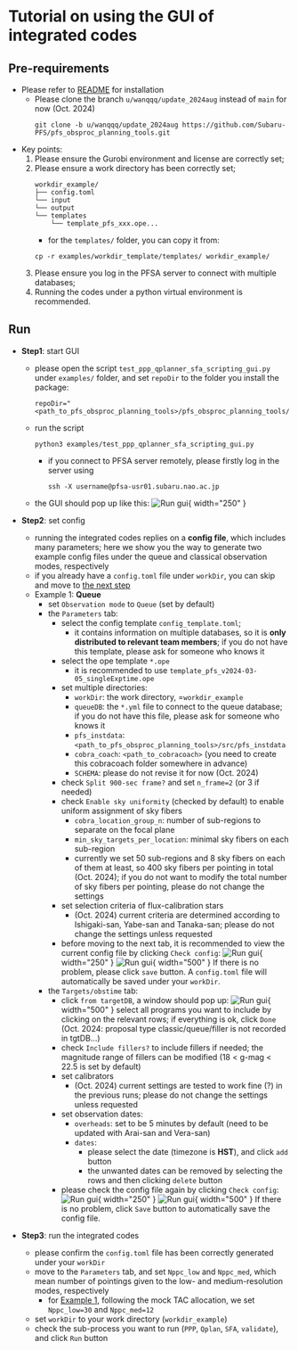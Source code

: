 # Tutorial on using the GUI of integrated codes

## Pre-requirements

- Please refer to [README](../README.md) for installation 
    - Please clone the branch `u/wanqqq/update_2024aug` instead of `main` for now (Oct. 2024)
        ```shell
        git clone -b u/wanqqq/update_2024aug https://github.com/Subaru-PFS/pfs_obsproc_planning_tools.git
        ```
- Key points:
    1. Please ensure the Gurobi environment and license are correctly set;
    2. Please ensure a work directory has been correctly set;
        ```shell
        workdir_example/
        ├── config.toml
        └── input
        └── output
        └── templates
            └── template_pfs_xxx.ope...
        ```
        - for the `templates/` folder, you can copy it from:
        ```shell
        cp -r examples/workdir_template/templates/ workdir_example/
        ```
    3. Please ensure you log in the PFSA server to connect with multiple databases;
    4. Running the codes under a python virtual environment is recommended.

## Run

- <a id="step1">**Step1**: start GUI</a>
    - please open the script `test_ppp_qplanner_sfa_scripting_gui.py` under `examples/` folder, and set `repoDir` to the folder you install the package:
        ```shell
        repoDir="<path_to_pfs_obsproc_planning_tools>/pfs_obsproc_planning_tools/src/pfs_obsproc_planning"
        ```
    - run the script
        ```shell
        python3 examples/test_ppp_qplanner_sfa_scripting_gui.py 
        ```
        - if you connect to PFSA server remotely, please firstly log in the server using
            ```shell
            ssh -X username@pfsa-usr01.subaru.nao.ac.jp
            ```
    - the GUI should pop up like this:
        ![Run gui](tutorial_fig/gui_window.png){ width="250" }

- <a id="step2">**Step2**: set config</a>
    - running the integrated codes replies on a **config file**, which includes many parameters; here we show you the way to generate two example config files under the queue and classical observation modes, respectively
    - if you already have a `config.toml` file under `workDir`, you can skip and move to [the next step](#step3)
    - <a id="example1">Example 1</a>: **Queue**
        - set `Observation mode` to `Queue` (set by default)
        - the `Parameters` tab:
            - select the config template `config_template.toml`; 
                - it contains information on multiple databases, so it is **only distributed to relevant team members**; if you do not have this template, please ask for someone who knows it
            - select the ope template `*.ope`
                - it is recommended to use `template_pfs_v2024-03-05_singleExptime.ope`
            - set multiple directories:
                - `workDir`: the work directory, =`workdir_example`
                - `queueDB`: the `*.yml` file to connect to the queue database; if you do not have this file, please ask for someone who knows it
                - `pfs_instdata`: `<path_to_pfs_obsproc_planning_tools>/src/pfs_instdata`
                - `cobra_coach`: `<path_to_cobracoach>` (you need to create this cobracoach folder somewhere in advance)
                - `SCHEMA`: please do not revise it for now (Oct. 2024)
            - check `Split 900-sec frame?` and set `n_frame=2` (or 3 if needed)
            - check `Enable sky uniformity` (checked by default) to enable uniform assignment of sky fibers
                - `cobra_location_group_n`: number of sub-regions to separate on the focal plane
                - `min_sky_targets_per_location`: minimal sky fibers on each sub-region
                - currently we set 50 sub-regions and 8 sky fibers on each of them at least, so 400 sky fibers per pointing in total (Oct. 2024); if you do not want to modify the total number of sky fibers per pointing, please do not change the settings
            - set selection criteria of flux-calibration stars 
                - (Oct. 2024) current criteria are determined according to Ishigaki-san, Yabe-san and Tanaka-san; please do not change the settings unless requested
            - before moving to the next tab, it is recommended to view the current config file by clicking `Check config`:
                ![Run gui](tutorial_fig/gui_tab1.png){ width="250" }
                ![Run gui](tutorial_fig/gui_config_tab1.png){ width="500" }
                If there is no problem, please click `save` button. A `config.toml` file will automatically be saved under your `workDir`.
        - the `Targets/obstime` tab:
            - click `from targetDB`, a window should pop up:
                ![Run gui](tutorial_fig/gui_psl.png){ width="500" }
                select all programs you want to include by clicking on the relevant rows; if everything is ok, click `Done` 
                (Oct. 2024: proposal type classic/queue/filler is not recorded in tgtDB...) 
            - check `Include fillers?` to include fillers if needed; the magnitude range of fillers can be modified (18 < g-mag < 22.5 is set by default)
            - set calibrators
                - (Oct. 2024) current settings are tested to work fine (?) in the previous runs; please do not change the settings unless requested
            - set observation dates:
                - `overheads`: set to be 5 minutes by default (need to be updated with Arai-san and Vera-san)
                - `dates`: 
                    - please select the date (timezone is **HST**), and click `add` button
                    - the unwanted dates can be removed by selecting the rows and then clicking `delete` button
            - please check the config file again by clicking `Check config`:
                ![Run gui](tutorial_fig/gui_tab2.png){ width="250" }
                ![Run gui](tutorial_fig/gui_config_tab2.png){ width="500" }
                If there is no problem, click `Save` button to automatically save the config file.
- <a id="step3">**Step3**: run the integrated codes</a>
    - please confirm the `config.toml` file has been correctly generated under your `workDir`
    - move to the `Parameters` tab, and set `Nppc_low` and `Nppc_med`, which mean number of pointings given to the low- and medium-resolution modes, respectively
        - for [Example 1](#example1), following the mock TAC allocation, we set `Nppc_low=30` and `Nppc_med=12`
    - set `workDir` to your work directory (`workdir_example`)
    - check the sub-process you want to run (`PPP`, `Qplan`, `SFA`, `validate`), and click `Run` button



        

